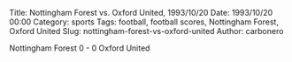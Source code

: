 Title: Nottingham Forest vs. Oxford United, 1993/10/20
Date: 1993/10/20 00:00
Category: sports
Tags: football, football scores, Nottingham Forest, Oxford United
Slug: nottingham-forest-vs-oxford-united
Author: carbonero


Nottingham Forest 0 - 0 Oxford United
